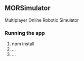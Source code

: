 ## MORSimulator ##

Multiplayer Online Robotic Simulator

### Running the app ###

1. npm install
2. ...
3. ...
